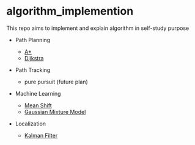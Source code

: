# algorithm_implemention

This repo aims to implement and explain algorithm in self-study purpose

* Path Planning
    * [A*](/path_planning/A_star)
    * [Dijkstra](/path_planning/Dijkstra)

* Path Tracking
    * pure pursuit (future plan)

* Machine Learning
    * [Mean Shift](/machine_learning/Mean_Shift)
    * [Gaussian Mixture Model](/machine_learning/Gaussian_Mixture_Model)

* Localization
    * [Kalman Filter](/localization/Kalman_Filter)
